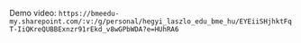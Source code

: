 Demo video:
```https://bmeedu-my.sharepoint.com/:v:/g/personal/hegyi_laszlo_edu_bme_hu/EYEiiSHjhktFqT-IiQKreQUBBExnzr91rEkd_v8wGPbWDA?e=HUhRA6```